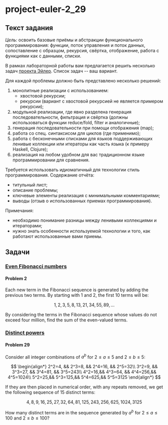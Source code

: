 # project-euler-2_29

## Текст задания

_Цель:_ освоить базовые приёмы и абстракции функционального программирования: функции, поток управления и поток данных, сопоставление с образцом, рекурсия, свёртка, отображение, работа с функциями как с данными, списки.

В рамках лабораторной работы вам предлагается решить несколько задач [проекта Эйлер](https://projecteuler.net/archives). Список задач -- ваш вариант.

Для каждой проблемы должно быть представлено несколько решений:

1. монолитные реализации с использованием:
    * хвостовой рекурсии;
    * рекурсии (вариант с хвостовой рекурсией не является примером рекурсии);
2. модульной реализации, где явно разделена генерация последовательности, фильтрация и свёртка (должны использоваться функции reduce/fold, filter и аналогичные);
3. генерация последовательности при помощи отображения (map);
4. работа со спец. синтаксисом для циклов (где применимо);
5. работа с бесконечными списками для языков поддерживающих ленивые коллекции или итераторы как часть языка (к примеру Haskell, Clojure);
6. реализация на любом удобном для вас традиционном языке программировании для сравнения.

Требуется использовать идиоматичный для технологии стиль программирования.
Содержание отчёта:

* титульный лист;
* описание проблемы;
* ключевые элементы реализация с минимальными комментариями;
* выводы (отзыв о использованных приемах программирования).

Примечания:

* необходимо понимание разницы между ленивыми коллекциями и итераторами;
* нужно знать особенности используемой технологии и того, как работают использованные вами приемы.

## Задачи

### [Even Fibonacci numbers](https://projecteuler.net/problem=2)

#### Problem 2

Each new term in the Fibonacci sequence is generated by adding the previous two terms. By starting with 1 and 2, the first 10 terms will be:

$$
  1, 2, 3, 5, 8, 13, 21, 34, 55, 89, ...
$$

By considering the terms in the Fibonacci sequence whose values do not exceed four million, find the sum of the even-valued terms.

### [Distinct powers](https://projecteuler.net/problem=29)

#### Problem 29

Consider all integer combinations of $a^b$ for $2 \leq a \leq 5$ and $2 \leq b \leq 5$:

$$
  \begin{align*}
    2^2=4, && 2^3=8,  && 2^4=16, && 2^5=32\\
    3^2=9, && 3^3=27, && 3^4=81, && 3^5=243\\
    4^2=16,&& 4^3=64, && 4^4=256,&& 4^5=1024\\
    5^2=25,&& 5^3=125,&& 5^4=625,&& 5^5=3125
  \end{align*}
$$

If they are then placed in numerical order, with any repeats removed, we get the following sequence of 15 distinct terms:

$$
  4, 8, 9, 16, 25, 27, 32, 64, 81, 125, 243, 256, 625, 1024, 3125
$$

How many distinct terms are in the sequence generated by $a^b$ for $2 \leq a \leq 100$ and $2 \leq b \leq 100$?
